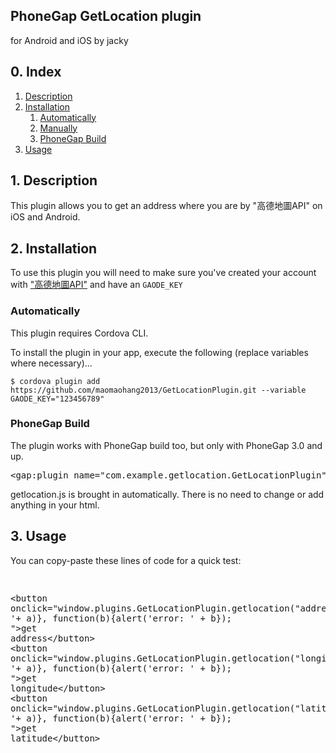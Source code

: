<article class="markdown-body entry-content" itemprop="mainContentOfPage">
<h1><a name="user-content-phonegap-toast-plugin" class="anchor" href="#phonegap-toast-plugin" aria-hidden="true"><span class="octicon octicon-link"></span></a>PhoneGap GetLocation plugin</h1>

<p>for Android and iOS by jacky</p>

<h2>
<a name="user-content-0-index" class="anchor" href="#0-index" aria-hidden="true"><span class="octicon octicon-link"></span></a>0. Index</h2>

<ol class="task-list">
<li><a href="#1-description">Description</a></li>
<!--<li><a href="#2-screenshots">Screenshots</a></li> -->
<li>
<a href="#3-installation">Installation</a>

<ol class="task-list">
<li><a href="#automatically-cli--plugman">Automatically</a></li>
<li><a href="#manually">Manually</a></li>
<li><a href="#phonegap-build">PhoneGap Build</a></li>
</ol>
</li>
<li><a href="#4-usage">Usage</a></li>
</ol>

<h2>
<a name="user-content-1-description" class="anchor" href="#1-description" aria-hidden="true"><span class="octicon octicon-link"></span></a>1. Description</h2>

<p>This plugin allows you to get an address where you are by &quot;高德地圖API&quot; on iOS and Android.</p>


<h2>
<a name="user-content-3-installation" class="anchor" href="#3-installation" aria-hidden="true"><span class="octicon octicon-link"></span></a>2. Installation</h2>

<p>To use this plugin you will need to make sure you've created your account with <a href="http://lbs.amap.com/">"高德地圖API"</a> and have an <code>GAODE_KEY</code></p>

<h3>
<a name="user-content-automatically-cli--plugman" class="anchor" href="#automatically-cli--plugman" aria-hidden="true"><span class="octicon octicon-link"></span></a>Automatically</h3>

<p>This plugin requires Cordova CLI.

To install the plugin in your app, execute the following (replace variables where necessary)...</p>

<pre><code>$ cordova plugin add https://github.com/maomaohang2013/GetLocationPlugin.git --variable GAODE_KEY="123456789"
</code></pre>

<h3>
<a name="user-content-phonegap-build" class="anchor" href="#phonegap-build" aria-hidden="true"><span class="octicon octicon-link"></span></a>PhoneGap Build</h3>

<p>The plugin works with PhoneGap build too, but only with PhoneGap 3.0 and up.</p>


<div class="highlight highlight-xml"><pre><span class="nt">&lt;gap:plugin</span> <span class="na">name=</span><span class="s">"com.example.getlocation.GetLocationPlugin"</span> <span class="nt">/&gt;</span>
</pre></div>

<p>getlocation.js is brought in automatically. There is no need to change or add anything in your html.</p>

<h2>
<a name="user-content-4-usage" class="anchor" href="#4-usage" aria-hidden="true"><span class="octicon octicon-link"></span></a>3. Usage</h2>



<p>You can copy-paste these lines of code for a quick test:</p>
<div class="highlight highlight-html">
<pre>

<span class="nt">&lt;button</span> <span class="na">onclick=</span><span class="s">"window.plugins.GetLocationPlugin.getlocation("address",function(a){alert('address: '+ a)}, function(b){alert('error: ' + b}); "</span><span class="nt">&gt;</span>get address<span class="nt">&lt;/button&gt;</span>
<span class="nt">&lt;button</span> <span class="na">onclick=</span><span class="s">"window.plugins.GetLocationPlugin.getlocation("longitude",function(a){alert('longitude: '+ a)}, function(b){alert('error: ' + b}); "</span><span class="nt">&gt;</span>get longitude<span class="nt">&lt;/button&gt;</span>
<span class="nt">&lt;button</span> <span class="na">onclick=</span><span class="s">"window.plugins.GetLocationPlugin.getlocation("latitude",function(a){alert('longitude: '+ a)}, function(b){alert('error: ' + b}); "</span><span class="nt">&gt;</span>get latitude<span class="nt">&lt;/button&gt;</span>
</pre>
</div>




</article>
